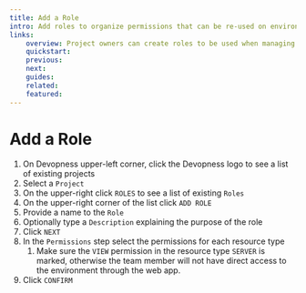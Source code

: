 ```yaml
---
title: Add a Role
intro: Add roles to organize permissions that can be re-used on environments team memberships.
links:
    overview: Project owners can create roles to be used when managing environments team permissions.
    quickstart:
    previous:
    next:
    guides:
    related:
    featured:
---
```


# Add a Role
1. On Devopness upper-left corner, click the Devopness logo to see a list of existing projects
1. Select a `Project`
1. On the upper-right click `ROLES` to see a list of existing `Roles`
1. On the upper-right corner of the list click `ADD ROLE`
1. Provide a name to the `Role`
1. Optionally type a `Description` explaining the purpose of the role
1. Click `NEXT`
1. In the `Permissions` step select the permissions for each resource type
    1. Make sure the `VIEW` permission in the resource type `SERVER` is marked, otherwise the team member will not have direct access to the environment through the web app.
1. Click `CONFIRM`
